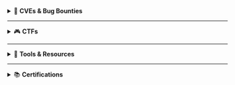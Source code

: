 <details>
  <summary>🐞 <strong>CVEs & Bug Bounties</strong></summary>

- [CVE-2024-50807](https://github.com/SecShiv/CVE/blob/main/CVE-2024-50807.md)  
- 1 Earned Web Bug  
- Self-Hosted Government/Municipality Platforms, CMS  

</details>

---

<details>
  <summary>🎮 <strong>CTFs</strong></summary>

- [HackTheBox](https://app.hackthebox.com/profile/1883023), [HackTheBox UNI CTFs](https://ctf.hackthebox.com/user/profile/543340), [HackTheBox CTFs](https://ctf.hackthebox.com/user/profile/340538)  
- [TryHackMe](https://tryhackme.com/p/HackShiv)  
- [RootMe](https://www.root-me.org/HackShiv?lang=en#1fd907f1a92ab32cb510f5b331f03d30)  
- [Bl4ckh4ck5's XSS CTFs 😉:](https://ctfs.hackoclipse.com/)  
  CTF 4, 5, 8, 10, 12 

</details>

---

<details>
  <summary>🧰 <strong>Tools & Resources</strong></summary>

- [Dorking](https://github.com/SecShiv/OneDorkForAll)  
- [Common Auth Bypass Headers](https://github.com/SecShiv/40XHeaderBypasser)  
- [And More..](https://github.com/SecShiv?tab=repositories)  

</details>

---

<details>
  <summary>📚 <strong>Certifications</strong></summary>

- [Pentest+, Net+, A+, etc.](https://www.credly.com/users/shivam-khanna.f03465d1)  
- [Notes](https://github.com/SecShiv/Cert-Notes) 

</details>
